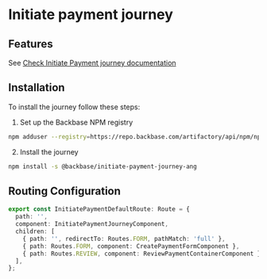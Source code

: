 # Initiate payment journey

## Features

See [Check Initiate Payment journey documentation](https://community.backbase.com/documentation/Business-Apps-USA/latest/initiate_payment_web_journey_overview)

## Installation

To install the journey follow these steps:

1. Set up the Backbase NPM registry

```bash
npm adduser --registry=https://repo.backbase.com/artifactory/api/npm/npm-backbase/ --always-auth --scope=@backbase
```

2. Install the journey

```bash
npm install -s @backbase/initiate-payment-journey-ang
```

## Routing Configuration

```typescript
export const InitiatePaymentDefaultRoute: Route = {
  path: '',
  component: InitiatePaymentJourneyComponent,
  children: [
    { path: '', redirectTo: Routes.FORM, pathMatch: 'full' },
    { path: Routes.FORM, component: CreatePaymentFormComponent },
    { path: Routes.REVIEW, component: ReviewPaymentContainerComponent },
  ],
};
```
